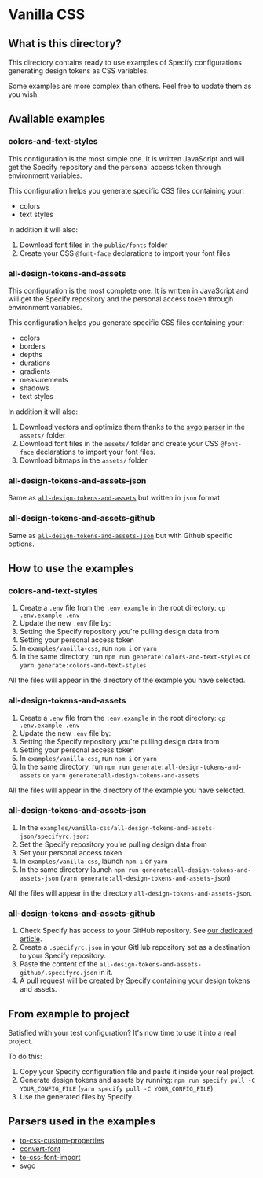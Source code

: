 # Vanilla CSS

## What is this directory?
This directory contains ready to use examples of Specify configurations generating design tokens as CSS variables.

Some examples are more complex than others. Feel free to update them as you wish.

## Available examples
### colors-and-text-styles
This configuration is the most simple one. It is written JavaScript and will get the Specify repository and the personal access token through environment variables.

This configuration helps you generate specific CSS files containing your:
- colors
- text styles

In addition it will also:
1. Download font files in the `public/fonts` folder
2. Create your CSS `@font-face` declarations to import your font files

### all-design-tokens-and-assets
This configuration is the most complete one. It is written in JavaScript and will get the Specify repository and the personal access token through environment variables.

This configuration helps you generate specific CSS files containing your:
- colors
- borders
- depths
- durations
- gradients
- measurements
- shadows
- text styles

In addition it will also:
1. Download vectors and optimize them thanks to the [svgo parser](https://github.com/Specifyapp/parsers/tree/master/parsers/svgo) in the `assets/` folder
2. Download font files in the `assets/` folder and create your CSS `@font-face` declarations to import your font files. 
3. Download bitmaps in the `assets/` folder

### all-design-tokens-and-assets-json
Same as [`all-design-tokens-and-assets`](###all-design-tokens-and-assets) but written in `json` format.

### all-design-tokens-and-assets-github
Same as [`all-design-tokens-and-assets-json`](###all-design-tokens-and-assets-json) but with Github specific options.

## How to use the examples

### colors-and-text-styles
1. Create a `.env` file from the `.env.example` in the root directory: `cp .env.example .env`
2. Update the new `.env` file by:
  1. Setting the Specify repository you're pulling design data from
  2. Setting your personal access token
3. In `examples/vanilla-css`, run `npm i` or `yarn`
4. In the same directory, run `npm run generate:colors-and-text-styles` or `yarn generate:colors-and-text-styles`

All the files will appear in the directory of the example you have selected.

### all-design-tokens-and-assets

1. Create a `.env` file from the `.env.example` in the root directory: `cp .env.example .env`
2. Update the new `.env` file by:
  1. Setting the Specify repository you're pulling design data from
  2. Setting your personal access token
3. In `examples/vanilla-css`, run `npm i` or `yarn`
4. In the same directory, run `npm run generate:all-design-tokens-and-assets` or `yarn generate:all-design-tokens-and-assets`

All the files will appear in the directory of the example you have selected.

### all-design-tokens-and-assets-json

1. In the `examples/vanilla-css/all-design-tokens-and-assets-json/specifyrc.json`:
  1. Set the Specify repository you're pulling design data from
  2. Set your personal access token
2. In `examples/vanilla-css`, launch `npm i` or `yarn`
3. In the same directory launch `npm run generate:all-design-tokens-and-assets-json` (`yarn generate:all-design-tokens-and-assets-json`)

All the files will appear in the directory `all-design-tokens-and-assets-json`.
### all-design-tokens-and-assets-github
1. Check Specify has access to your GitHub repository. See [our dedicated article](https://help.specifyapp.com/en/articles/4722440-add-github-as-a-destination).
2. Create a `.specifyrc.json` in your GitHub repository set as a destination to your Specify repository.
3. Paste the content of the `all-design-tokens-and-assets-github/.specifyrc.json` in it.
4. A pull request will be created by Specify containing your design tokens and assets.

## From example to project
Satisfied with your test configuration? It's now time to use it into a real project.

To do this:
1. Copy your Specify configuration file and paste it inside your real project.
2. Generate design tokens and assets by running: `npm run specify pull -C YOUR_CONFIG_FILE` (`yarn specify pull -C YOUR_CONFIG_FILE`)
3. Use the generated files by Specify

## Parsers used in the examples
- [to-css-custom-properties](https://github.com/Specifyapp/parsers/tree/master/parsers/to-css-custom-properties)
- [convert-font](https://github.com/Specifyapp/parsers/tree/master/parsers/convert-font)
- [to-css-font-import](https://github.com/Specifyapp/parsers/tree/master/parsers/to-css-font-import)
- [svgo](https://github.com/Specifyapp/parsers/tree/master/parsers/svgo)
